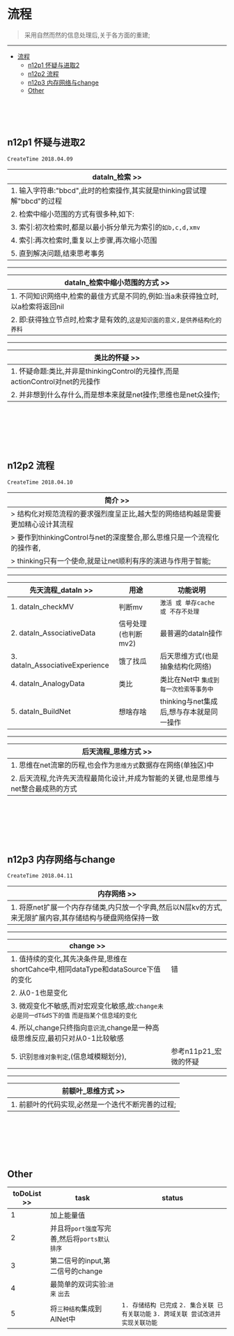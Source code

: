 # 流程

> 采用自然而然的信息处理后,关于各方面的重建;

***

<!-- TOC depthFrom:1 depthTo:6 withLinks:1 updateOnSave:1 orderedList:0 -->

- [流程](#流程)
	- [n12p1 怀疑与进取2](#n12p1-怀疑与进取2)
	- [n12p2 流程](#n12p2-流程)
	- [n12p3 内存网络与change](#n12p3-内存网络与change)
	- [Other](#other)

<!-- /TOC -->

<br><br><br>


## n12p1 怀疑与进取2
`CreateTime 2018.04.09`


| dataIn_检索 >> |
| --- |
| 1. 输入字符串:"bbcd",此时的检索操作,其实就是thinking尝试理解"bbcd"的过程 |
| 2. 检索中缩小范围的方式有很多种,如下: |
| 3. 索引:初次检索时,都是以最小拆分单元为索引的`如b,c,d,xmv` |
| 4. 索引:再次检索时,重复以上步骤,再次缩小范围 |
| 5. 直到解决问题,结束思考事务 |

***

| dataIn_检索中缩小范围的方式 >> |
| --- |
| 1. 不同知识网络中,检索的最佳方式是不同的,例如:当a未获得独立时,以a检索将返回nil |
| 2. 即:获得独立节点时,检索才是有效的,`这是知识面的意义,是供养结构化的养料` |


***

| 类比的怀疑 >> |
| --- |
| 1. 怀疑命题:类比,并非是thinkingControl的元操作,而是actionControl对net的元操作 |
| 2. 并非想到什么存什么,而是想本来就是net操作;思维也是net众操作; |




<br><br><br><br><br>


## n12p2 流程
`CreateTime 2018.04.10`

| 简介 >> |
| --- |
| > 结构化对规范流程的要求强烈度呈正比,越大型的网络结构越是需要更加精心设计其流程 |
| > 要作到thinkingControl与net的深度整合,那么思维只是一个流程化的操作者, |
| > thinking只有一个使命,就是让net顺利有序的演进与作用于智能; |

***

| 先天流程_dataIn >> | 用途 | 功能说明 |
| --- | --- | --- |
| 1. dataIn_checkMV | 判断mv | `激活 或 单存cache 或 不存不处理` |
| 2. dataIn_AssociativeData | 信号处理(也判断mv2) | 最普遍的dataIn操作 |
| 3. dataIn_AssociativeExperience | 饿了找瓜 | 后天思维方式(也是抽象结构化网络) |
| 4. dataIn_AnalogyData | 类比 | 类比在Net中 `集成到每一次检索等事务中` |
| 5. dataIn_BuildNet | 想啥存啥 | thinking与net集成后,想与存本就是同一操作 |

***

| 后天流程_思维方式 >> |
| --- |
| 1. 思维在net流窜的历程,也会作为`思维方式`数据存在网络(单独区)中 |
| 2. 后天流程,允许先天流程最简化设计,并成为智能的关键,也是思维与net整合最成熟的方式 |






<br><br><br><br><br>


## n12p3 内存网络与change
`CreateTime 2018.04.11`

| 内存网络 >> |
| --- |
| 1. 将原net扩展一个内存存储类,内只放一个字典,然后以N层kv的方式,来无限扩展内容,其存储结构与硬盘网络保持一致 |

***

| change >> |  |
| --- | --- |
| 1. 值持续的变化,其先决条件是,思维在shortCahce中,相同dataType和dataSource下值的变化 | 错 |
| 2. 从0-1也是变化 |  |
| 3. 微观变化不敏感,而对宏观变化敏感,故:`change未必是同一dT&dS下的值` `而是指某个信息域的变化` |  |
| 4. 所以,change只终指向`意识流`,change是一种高级思维反应,最初只对从0-1比较敏感 |  |
| 5. 识别`思维对象判定`,(信息域模糊划分), | 参考n11p21_宏微的怀疑 |

***

| 前额叶_思维方式 >> |
| --- |
| 1. 前额叶的代码实现,必然是一个迭代不断完善的过程; |


<br><br><br><br><br>



## Other


| toDoList >> | task | status |
| --- | --- | --- |
| 1 | 加上能量值 |  |
| 2 | 并且将`port强度`写完善,然后将`ports默认排序` |  |
| 3 | 第二信号的input,第二信号的change |  |
| 4 | 最简单的双词实验:`进来` `出去` |  |
| 5 | 将`三种结构`集成到AINet中 | `1. 存储结构 已完成` `2. 集合关联 已有关联功能` `3. 跨域关联 尝试改进并实现关联功能` |





<br><br><br><br><br>
